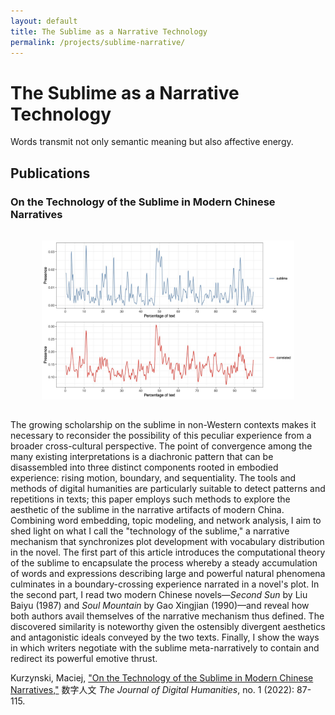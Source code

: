 ```yaml
---
layout: default
title: The Sublime as a Narrative Technology
permalink: /projects/sublime-narrative/
---
```


# The Sublime as a Narrative Technology

Words transmit not only semantic meaning but also affective energy.

## Publications

### On the Technology of the Sublime in Modern Chinese Narratives

<img src="main.png" alt="The Sublime as a Narrative Technology" style="max-width: 80%; height: auto; margin: 2rem auto; display: block;">

The growing scholarship on the sublime in non-Western contexts makes it necessary to reconsider the possibility of this peculiar experience from a broader cross-cultural perspective. The point of convergence among the many existing interpretations is a diachronic pattern that can be disassembled into three distinct components rooted in embodied experience: rising motion, boundary, and sequentiality. The tools and methods of digital humanities are particularly suitable to detect patterns and repetitions in texts; this paper employs such methods to explore the aesthetic of the sublime in the narrative artifacts of modern China. Combining word embedding, topic modeling, and network analysis, I aim to shed light on what I call the "technology of the sublime," a narrative mechanism that synchronizes plot development with vocabulary distribution in the novel. The first part of this article introduces the computational theory of the sublime to encapsulate the process whereby a steady accumulation of words and expressions describing large and powerful natural phenomena culminates in a boundary-crossing experience narrated in a novel's plot. In the second part, I read two modern Chinese novels—*Second Sun* by Liu Baiyu (1987) and *Soul Mountain* by Gao Xingjian (1990)—and reveal how both authors avail themselves of the narrative mechanism thus defined. The discovered similarity is noteworthy given the ostensibly divergent aesthetics and antagonistic ideals conveyed by the two texts. Finally, I show the ways in which writers negotiate with the sublime meta-narratively to contain and redirect its powerful emotive thrust.

Kurzynski, Maciej, ["On the Technology of the Sublime in Modern Chinese Narratives,"](https://www.dhcn.cn/dhjournal/202201/20434.html) 数字人文 *The Journal of Digital Humanities*, no. 1 (2022): 87-115.